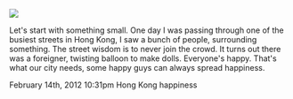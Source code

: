 ![](../../media/17607011591.jpg)

Let's start with something small. One day I was passing through one of the
busiest streets in Hong Kong, I saw a bunch of people, surrounding something.
The street wisdom is to never join the crowd. It turns out there was a
foreigner, twisting balloon to make dolls. Everyone's happy. That's what our
city needs, some happy guys can always spread happiness.

February 14th, 2012 10:31pm  Hong Kong happiness

